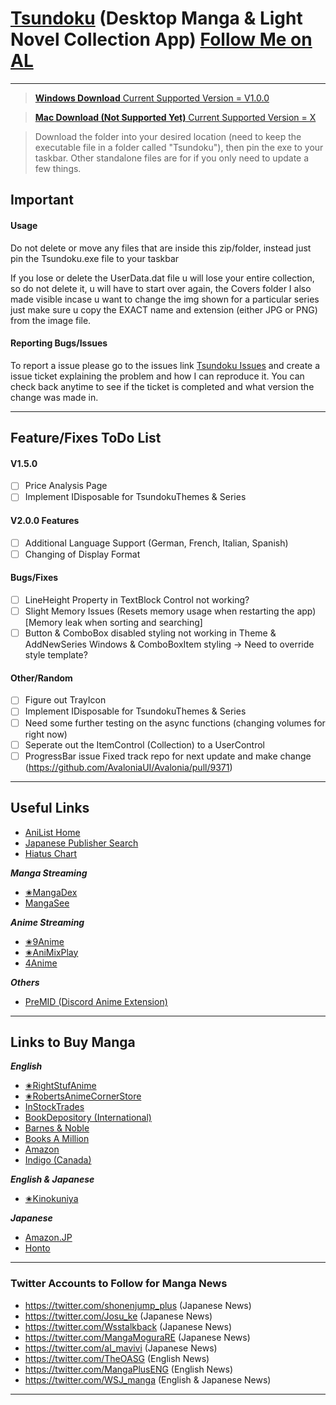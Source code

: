 # [Tsundoku](https://en.wikipedia.org/wiki/Tsundoku) (Desktop Manga & Light Novel Collection App) [Follow Me on AL](https://anilist.co/user/Preminence/)

***
>[**Windows Download** Current Supported Version = V1.0.0](https://www.dropbox.com/sh/szci4jq9zvorlzc/AAAY0oxWl-HZsmsoMgSrcbxka?dl=0)

>[**Mac Download (Not Supported Yet)** Current Supported Version = X](https://www.dropbox.com/sh/3e0po3d4l1sv8va/AAAgEbiPM86QQtkTcvvGWEVva?dl=0)

>Download the folder into your desired location (need to keep the executable file in a folder called "Tsundoku"), then pin the exe to your taskbar. Other standalone files are for if you only need to update a few things.
## Important
#### Usage
Do not delete or move any files that are inside this zip/folder, instead just pin the Tsundoku.exe file to your taskbar

If you lose or delete the UserData.dat file u will lose your entire collection, so do not delete it, u will have to start over again, the Covers folder I also made visible incase u want to change the img shown for a particular series just make sure u copy the EXACT name and extension (either JPG or PNG) from the image file.
#### Reporting Bugs/Issues
To report a issue please go to the issues link [Tsundoku Issues](https://github.com/Sigrec/TsundokuApp/issues) and create a issue ticket explaining the problem and how I can reproduce it. You can check back anytime to see if the ticket is completed and what version the change was made in.
***
## Feature/Fixes ToDo List
#### V1.5.0
- [ ] Price Analysis Page
- [ ] Implement IDisposable for TsundokuThemes & Series

#### V2.0.0 Features
- [ ] Additional Language Support (German, French, Italian, Spanish)
- [ ] Changing of Display Format
  
#### Bugs/Fixes
- [ ] LineHeight Property in TextBlock Control not working?
- [ ] Slight Memory Issues (Resets memory usage when restarting the app) [Memory leak when sorting and searching]
- [ ] Button & ComboBox disabled styling not working in Theme & AddNewSeries Windows & ComboBoxItem styling -> Need to override style template?
  
#### Other/Random
- [ ] Figure out TrayIcon
- [ ] Implement IDisposable for TsundokuThemes & Series
- [ ] Need some further testing on the async functions (changing volumes for right now)
- [ ] Seperate out the ItemControl (Collection) to a UserControl
- [ ] ProgressBar issue Fixed track repo for next update and make change (https://github.com/AvaloniaUI/Avalonia/pull/9371)
***
## Useful Links
- [AniList Home](https://anilist.co/hom)
- [Japanese Publisher Search](https://comic.k-manga.jp/)
- [Hiatus Chart](https://www.reddit.com/r/HiatusCharts/comments/pfqlbz/all_charts/)

***Manga Streaming***
- [✬MangaDex](https://mangadex.org/)
- [MangaSee](https://mangasee123.com/)

***Anime Streaming***
- [✬9Anime](https://9anime.to/)
- [✬AniMixPlay](https://animixplay.to/)
- [4Anime](https://4anime.to/)

***Others***
- [PreMID (Discord Anime Extension)](https://premid.app/)
***
## Links to Buy Manga
***English***
- [✬RightStufAnime](https://www.rightstufanime.com/)
- [✬RobertsAnimeCornerStore](https://www.animecornerstore.com/graphicnovels1.html)
- [InStockTrades](https://www.instocktrades.com/)
- [BookDepository (International)](https://www.bookdepository.com/manga-store/)
- [Barnes & Noble](https://www.barnesandnoble.com/b/books/graphic-novels-comics/manga/_/N-1sZ29Z8q8Zucc)
- [Books A Million](https://www.booksamillion.com/manga)
- [Amazon](https://www.amazon.com/Manga-Comics-Graphic-Novels-Books/b?node=4367)
- [Indigo (Canada)](https://www.chapters.indigo.ca/en-ca/comic-book-shop/manga/)

***English & Japanese***
- [✬Kinokuniya](https://united-states.kinokuniya.com/)

***Japanese***
- [Amazon.JP](https://www.amazon.co.jp/)
- [Honto](https://honto.jp/)
***
### Twitter Accounts to Follow for Manga News
- https://twitter.com/shonenjump_plus (Japanese News)
- https://twitter.com/Josu_ke (Japanese News)
- https://twitter.com/Wsstalkback (Japanese News)
- https://twitter.com/MangaMoguraRE (Japanese News)
- https://twitter.com/al_mavivi (Japanese News)
- https://twitter.com/TheOASG (English News)
- https://twitter.com/MangaPlusENG (English News)
- https://twitter.com/WSJ_manga (English & Japanese News)
***
